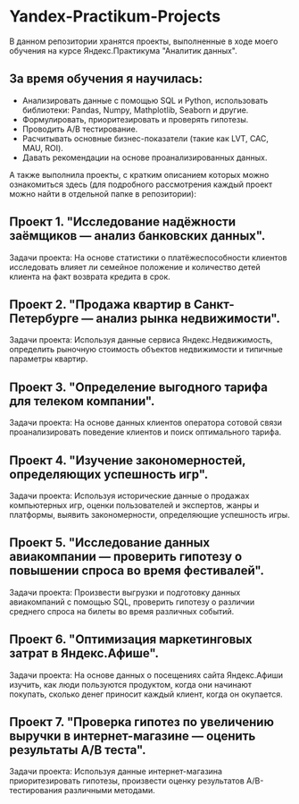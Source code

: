 # Yandex-Practikum-Projects
В данном репозитории хранятся проекты, выполненные в ходе моего обучения на курсе Яндекс.Практикума "Аналитик данных".

## За время обучения я научилась:
- Анализировать данные с помощью SQL и Python, использовать библиотеки: Pandas, Numpy, Mathplotlib, Seaborn и другие.
- Формулировать, приоритезировать и проверять гипотезы.
- Проводить A/B тестирование.
- Расчитывать основные бизнес-показатели (такие как LVT, CAC, MAU, ROI).
- Давать рекомендации на основе проанализированных данных.

А также выполнила проекты, с кратким описанием которых можно ознакомиться здесь (для подробного рассмотрения каждый проект можно найти в отдельной папке в репозитории):
## Проект 1. "Исследование надёжности заёмщиков — анализ банковских данных".
Задачи проекта: На основе статистики о платёжеспособности клиентов исследовать влияет ли семейное положение и количество детей клиента на факт возврата кредита в срок.

## Проект 2. "Продажа квартир в Санкт-Петербурге — анализ рынка недвижимости".
Задачи проекта: Используя данные сервиса Яндекс.Недвижимость, определить рыночную стоимость объектов недвижимости и типичные параметры квартир.

## Проект 3. "Определение выгодного тарифа для телеком компании".
Задачи проекта: На основе данных клиентов оператора сотовой связи проанализировать поведение клиентов и поиск оптимального тарифа.

## Проект 4. "Изучение закономерностей, определяющих успешность игр".
Задачи проекта: Используя исторические данные о продажах компьютерных игр, оценки пользователей и экспертов, жанры и платформы, выявить закономерности, определяющие успешность игры.

## Проект 5. "Исследование данных авиакомпании — проверить гипотезу о повышении спроса во время фестивалей".
Задачи проекта: Произвести выгрузки и подготовку данных авиакомпаний с помощью SQL, проверить гипотезу о различии среднего спроса на билеты во время различных событий.

## Проект 6. "Оптимизация маркетинговых затрат в Яндекс.Афише".
Задачи проекта: На основе данных о посещениях сайта Яндекс.Афиши изучить, как люди пользуются продуктом, когда они начинают покупать, сколько денег приносит каждый клиент, когда он окупается.

## Проект 7. "Проверка гипотез по увеличению выручки в интернет-магазине — оценить результаты A/B теста".
Задачи проекта: Используя данные интернет-магазина приоритезировать гипотезы, произвести оценку результатов A/B-тестирования различными методами.

